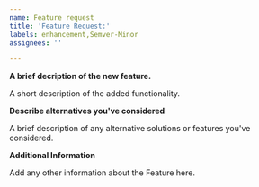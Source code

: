 ```yaml
---
name: Feature request
title: 'Feature Request:'
labels: enhancement,Semver-Minor
assignees: ''

---
```


**A brief decription of the new feature.**

A short description of the added functionality.

**Describe alternatives you've considered**

A brief description of any alternative solutions or features you've considered.

**Additional Information**

Add any other information about the Feature here.